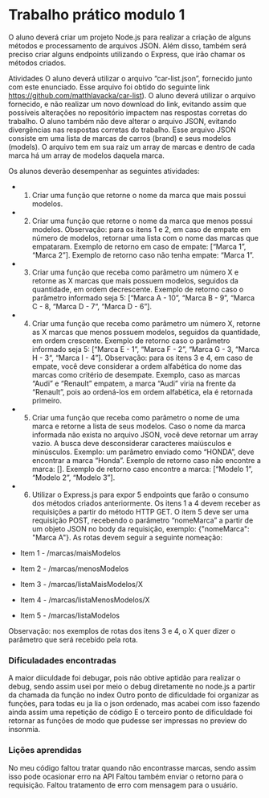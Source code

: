 ﻿<h1>Trabalho prático modulo 1</h1>
O aluno deverá criar um projeto Node.js para realizar a criação de alguns métodos e processamento de arquivos JSON. Além disso, também será preciso criar alguns endpoints utilizando o Express, que irão chamar os
métodos criados.

Atividades
O aluno deverá utilizar o arquivo “car-list.json”, fornecido junto com este enunciado. Esse arquivo foi obtido do seguinte link https://github.com/matthlavacka/car-list). O aluno deverá utilizar o arquivo
fornecido, e não realizar um novo download do link, evitando assim que possíveis alterações no repositório impactem nas respostas corretas do trabalho. O aluno também não deve alterar o arquivo JSON, evitando divergências nas respostas
corretas do trabalho.
Esse arquivo JSON consiste em uma lista de marcas de carros (brand) e seus modelos (models). O arquivo tem em sua raiz um array de marcas e dentro de cada
marca há um array de modelos daquela marca. 

Os alunos deverão desempenhar as seguintes atividades:
- 1. Criar uma função que retorne o nome da marca que mais possui modelos.
- 2. Criar uma função que retorne o nome da marca que menos possui modelos.
Observação: para os itens 1 e 2, em caso de empate em número de modelos, retornar uma lista com o nome das marcas que empataram. Exemplo de retorno
em caso de empate: [“Marca 1”, “Marca 2”]. Exemplo de retorno caso não tenha empate: “Marca 1”.
- 3. Criar uma função que receba como parâmetro um número X e retorne as X marcas que mais possuem modelos, seguidos da quantidade, em ordem  decrescente. Exemplo de retorno caso o parâmetro informado seja 5:
[“Marca A - 10”, “Marca B - 9”, “Marca C - 8, “Marca D - 7“, “Marca D - 6”]. 
- 4. Criar uma função que receba como parâmetro um número X, retorne as X marcas que menos possuem modelos, seguidos da quantidade, em ordem crescente. Exemplo de retorno caso o parâmetro informado seja 5:
[“Marca E - 1”, “Marca F - 2”, “Marca G - 3, “Marca H - 3“, “Marca I - 4”]. 
Observação: para os itens 3 e 4, em caso de empate, você deve considerar a ordem alfabética do nome das marcas como critério de desempate. Exemplo, caso as
marcas “Audi” e “Renault” empatem, a marca “Audi” viria na frente da “Renault”, pois ao ordená-los em ordem alfabética, ela é retornada primeiro.
- 5. Criar uma função que receba como parâmetro o nome de uma marca e retorne a lista de seus modelos. Caso o nome da marca informada não exista no arquivo JSON, você deve retornar um array vazio. A busca deve
desconsiderar caracteres maiúsculos e minúsculos. Exemplo: um parâmetro enviado como “HONDA”, deve encontrar a marca “Honda”.
Exemplo de retorno caso não encontre a marca: []. Exemplo de retorno caso encontre a marca:
[“Modelo 1”, “Modelo 2”, “Modelo 3”].

- 6. Utilizar o Express.js para expor 5 endpoints que farão o consumo dos métodos criados anteriormente. Os itens 1 a 4 devem receber as requisições a partir do método HTTP GET. O item 5 deve ser uma requisição
POST, recebendo o parâmetro “nomeMarca” a partir de um objeto JSON no body da requisição, exemplo: {"nomeMarca": "Marca A"}. As rotas devem seguir a seguinte nomeação:
- Item 1 - /marcas/maisModelos
- Item 2 - /marcas/menosModelos
- Item 3 - /marcas/listaMaisModelos/X
- Item 4 - /marcas/listaMenosModelos/X
- Item 5 - /marcas/listaModelos

Observação: nos exemplos de rotas dos itens 3 e 4, o X quer dizer o parâmetro que será recebido pela rota.

<h3>Dificuladades encontradas</h3>
A maior diiculdade foi debugar, pois não obtive aptidão para realizar o debug, sendo assim usei por meio o debug diretamente no node.js a partir da chamada da função no index
Outro ponto de dificuldade foi organizar as funções, para todas eu ja lia o json ordenado, mas acabei com isso fazendo ainda assim uma repetição de código
E o terceiro ponto de dificuldade foi retornar as funções de modo que pudesse ser impressas no preview do insonmia.

<h3>Lições aprendidas</h3>
No meu código faltou tratar quando não encontrasse marcas, sendo assim isso pode ocasionar erro na API
Faltou também enviar o retorno para o requisição.
Faltou tratamento de erro com mensagem para o usuário.